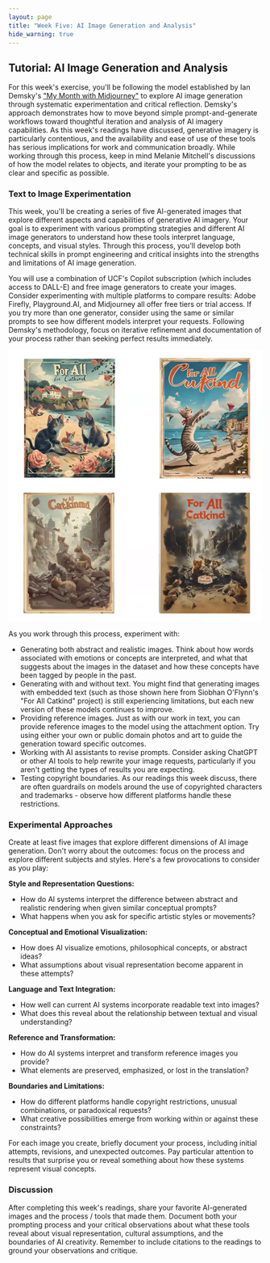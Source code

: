 ```yaml
---
layout: page
title: "Week Five: AI Image Generation and Analysis"
hide_warning: true
---
```


## Tutorial: AI Image Generation and Analysis

For this week's exercise, you'll be following the model established by Ian Demsky's ["My Month with Midjourney"](https://electronicbookreview.com/publications/my-month-with-midjourney/) to explore AI image generation through systematic experimentation and critical reflection. Demsky's approach demonstrates how to move beyond simple prompt-and-generate workflows toward thoughtful iteration and analysis of AI imagery capabilities. As this week's readings have discussed, generative imagery is particularly contentious, and the availability and ease of use of these tools has serious implications for work and communication broadly. While working through this process, keep in mind Melanie Mitchell's discussions of how the model relates to objects, and iterate your prompting to be as clear and specific as possible.

### Text to Image Experimentation

This week, you'll be creating a series of five AI-generated images that explore different aspects and capabilities of generative AI imagery. Your goal is to experiment with various prompting strategies and different AI image generators to understand how these tools interpret language, concepts, and visual styles. Through this process, you'll develop both technical skills in prompt engineering and critical insights into the strengths and limitations of AI image generation.

You will use a combination of UCF's Copilot subscription (which includes access to DALL-E) and free image generators to create your images. Consider experimenting with multiple platforms to compare results: Adobe Firefly, Playground.AI, and Midjourney all offer free tiers or trial access. If you try more than one generator, consider using the same or similar prompts to see how different models interpret your requests. Following Demsky's methodology, focus on iterative refinement and documentation of your process rather than seeking perfect results immediately.

![For All Catkind](catkind.png)

As you work through this process, experiment with:

- Generating both abstract and realistic images. Think about how words associated with emotions or concepts are interpreted, and what that suggests about the images in the dataset and how these concepts have been tagged by people in the past.
- Generating with and without text. You might find that generating images with embedded text (such as those shown here from Siobhan O'Flynn's "For All Catkind" project) is still experiencing limitations, but each new version of these models continues to improve.
- Providing reference images. Just as with our work in text, you can provide reference images to the model using the attachment option. Try using either your own or public domain photos and art to guide the generation toward specific outcomes.
- Working with AI assistants to revise prompts. Consider asking ChatGPT or other AI tools to help rewrite your image requests, particularly if you aren't getting the types of results you are expecting.
- Testing copyright boundaries. As our readings this week discuss, there are often guardrails on models around the use of copyrighted characters and trademarks - observe how different platforms handle these restrictions.

### Experimental Approaches

Create at least five images that explore different dimensions of AI image generation. Don't worry about the outcomes: focus on the process and explore different subjects and styles. Here's a few provocations to consider as you play:

**Style and Representation Questions:**
- How do AI systems interpret the difference between abstract and realistic rendering when given similar conceptual prompts?
- What happens when you ask for specific artistic styles or movements?

**Conceptual and Emotional Visualization:**
- How does AI visualize emotions, philosophical concepts, or abstract ideas?
- What assumptions about visual representation become apparent in these attempts?

**Language and Text Integration:**
- How well can current AI systems incorporate readable text into images?
- What does this reveal about the relationship between textual and visual understanding?

**Reference and Transformation:**
- How do AI systems interpret and transform reference images you provide?
- What elements are preserved, emphasized, or lost in the translation?

**Boundaries and Limitations:**
- How do different platforms handle copyright restrictions, unusual combinations, or paradoxical requests?
- What creative possibilities emerge from working within or against these constraints?

For each image you create, briefly document your process, including initial attempts, revisions, and unexpected outcomes. Pay particular attention to results that surprise you or reveal something about how these systems represent visual concepts.

### Discussion

After completing this week's readings, share your favorite AI-generated images and the process / tools that made them. Document both your prompting process and your critical observations about what these tools reveal about visual representation, cultural assumptions, and the boundaries of AI creativity. Remember to include citations to the readings to ground your observations and critique. 